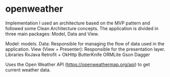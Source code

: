 # openweather
Implementation
I used an architecture based on the MVP pattern and followed some Clean Architecture concepts. The application is divided in three main packages: Model, Data and View.

Model:  models.
Data: Responsible for managing the flow of data used in the application.
View (View + Presenter): Responsible for the presentation layer.
Libraries
RxJava
Retrofit + OkHttp
ButterKnife
ORMLite
Gson
Dagger


Uses the Open Weather API (https://openweathermap.org/api) to get current
weather data.
